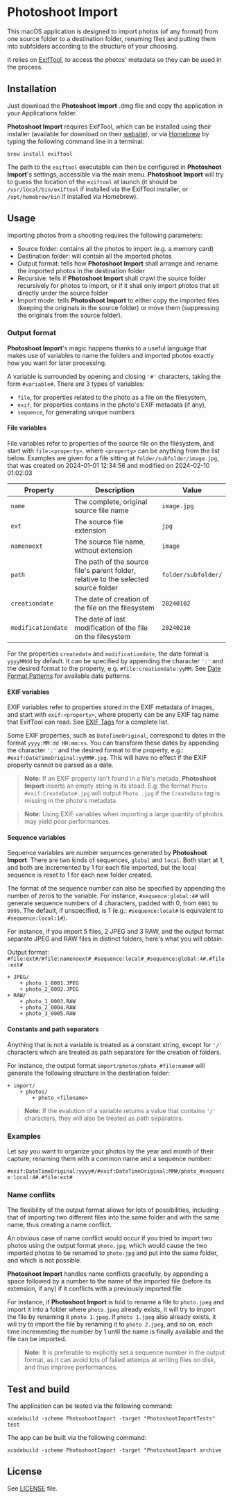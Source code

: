 
#  Photoshoot Import

This macOS application is designed to import photos (of any format) from one source folder to a destination folder, renaming files and putting them into subfolders according to the structure of your choosing.

It relies on [ExifTool](https://exiftool.org/), to access the photos' metadata so they can be used in the process.

## Installation

Just download the **Photoshoot Import** .dmg file and copy the application in your Applications folder.

**Photoshoot Import** requires ExifTool, which can be installed using their installer (available for download on their [website](https://exiftool.org/)), or via [Homebrew](https://brew.sh) by typing the following command line in a terminal:

`brew install exiftool`

The path to the `exiftool` executable can then be configured in **Photoshoot Import**'s settings, accessible via the main menu. **Photoshoot Import** will try to guess the location of the `exiftool` at launch (it should be `/usr/local/bin/exiftool` if installed via the ExifTool installer, or `/opt/homebrew/bin` if installed via Homebrew).

## Usage

Importing photos from a shooting requires the following parameters:

 - Source folder: contains all the photos to import (e.g. a memory card)
 - Destination folder: will contain all the imported photos
 - Output format: tells how **Photoshoot Import** shall arrange and rename the imported photos in the destination folder
 - Recursive: tells if **Photoshoot Import** shall crawl the source folder recursively for photos to import, or if it shall only import photos that sit directly under the source folder
 - Import mode: tells **Photoshoot Import** to either copy the imported files (keeping the originals in the source folder) or move them (suppressing the originals from the source folder).

### Output format

**Photoshoot Import**'s magic happens thanks to a useful language that makes use of variables to name the folders and imported photos exactly how you want for later processing.

A variable is surrounded by opening and closing `'#'` characters, taking the form `#variable#`. There are 3 types of variables:

 - `file`, for properties related to the photo as a file on the filesystem,
 - `exif`, for properties contains in the photo's EXIF metadata (if any),
 - `sequence`, for generating unique numbers

#### File variables

File variables refer to properties of the source file on the filesystem, and start with `file:<property>`, where `<property>` can be anything from the list below. Examples are given for a file sitting at `folder/subfolder/image.jpg`, that was created on 2024-01-01 12:34:56 and modified on 2024-02-10 01:02:03

| Property | Description | Value |
|----------|-------------|------|
| `name` | The complete, original source file name | `image.jpg` |
| `ext`   |  The source file extension | `jpg` |
| `namenoext` | The source file name, without extension | `image` |
| `path` | The path of the source file's parent folder, relative to the selected source folder | `folder/subfolder/` |
| `creationdate` | The date of creation of the file on the filesystem | `20240102` |
| `modificationdate` | The date of last modification of the file on the filesystem | `20240210` |

For the properties `createdate` and `modificationdate`, the date format is `yyyyMMdd` by default. It can be specified by appending the character `':'` and the desired format to the property, e.g. `#file:creationdate:yyMM`. See [Date Format Patterns](https://www.unicode.org/reports/tr35/tr35-31/tr35-dates.html#Date_Format_Patterns) for available date patterns.


#### EXIF variables

EXIF variables refer to properties stored in the EXIF metadata of images, and start with `exif:<property>`, where property can be any EXIF tag name that ExifTool can read. See [EXIF Tags](https://exiftool.org/TagNames/EXIF.html) for a complete list.

Some EXIF properties, such as `DateTimeOriginal`, correspond to dates in the format `yyyy:MM:dd HH:mm:ss`. You can transform these dates by appending the character `':'` and the desired format to the property, e.g.: `#exif:DateTimeOriginal:yyMM#.jpg`. This will have no effect if the EXIF property cannot be parsed as a date.

> **Note:** If an EXIF property isn't found in a file's metada, **Photoshoot Import** inserts an empty string in its stead. E.g. the format `Photo #exif:CreateDate#.jpg` will output `Photo .jpg` if the `CreateDate` tag is missing in the photo's metadata.

> **Note:** Using EXIF variables when importing a large quantity of photos may yield poor performances.

#### Sequence variables

Sequence variables are number sequences generated by **Photoshoot Import**. There are two kinds of sequences, `global` and `local`. Both start at 1, and both are incremented by 1 for each file imported, but the local sequence is reset to 1 for each new folder created.

The format of the sequence number can also be specified by appending the number of zeros to the variable. For instance, `#sequence:global:4#` will generate sequence numbers of 4 characters, padded with 0, from `0001` to `9999`. The default, if unspecified, is 1 (e.g.: `#sequence:local#` is equivalent to `#sequence:local:1#`).

For instance, if you import 5 files, 2 JPEG and 3 RAW, and the output format separate JPEG and RAW files in distinct folders, here's what you will obtain:

Output format: `#file:ext#/#file:namenoext#_#sequence:local#_#sequence:global:4#.#file:ext#`

```
+ JPEG/
    + photo_1_0001.JPEG
    + photo_2_0002.JPEG
+ RAW/
    + photo_1_0003.RAW
    + photo_2_0004.RAW
    + photo_3_0005.RAW
```

#### Constants and path separators

Anything that is not a variable is treated as a constant string, except for `'/'` characters which are treated as path separators for the creation of folders.

For instance, the output format `import/photos/photo_#file:name#` will generate the following structure in the destination folder:

```
+ import/
    + photos/
        + photo_<filename>
```

> **Note:** If the evalution of a variable returns a value that contains `'/'` characters, they will also be treated as path separators.

### Examples

Let say you want to organize your photos by the year and month of their capture, renaming them with a common name and a sequence number:

`#exif:DateTimeOriginal:yyyy#/#exif:DateTimeOriginal:MM#/photo_#sequence:local:4#.#file:ext#`

### Name conflits

The flexibility of the output format allows for lots of possibilities, including that of importing two different files into the same folder and with the same name, thus creating a name conflict.

An obvious case of name conflict would occur if you tried to import two photos using the output format `photo.jpg`, which would cause the two imported photos to be renamed to `photo.jpg` and put into the same folder, and which is not possible.

**Photoshoot Import** handles name conflicts gracefully, by appending a space followed by a number to the name of the imported file (before its extension, if any) if it conflicts with a previously imported file.

For instance, if **Photoshoot Import** is told to rename a file to `photo.jpeg` and import it into a folder where `photo.jpeg` already exists, it will try to import the file by renaming it `photo 1.jpeg`.  If `photo 1.jpeg` also already exists, it will try to import the file by renaming it to `photo 2.jpeg`, and so on, each time incrementing the number by 1 until the name is finally available and the file can be imported.

> **Note:** It is preferable to explicitly set a sequence number in the output format, as it can avoid lots of failed attemps at writing files on disk, and thus improve performances.

## Test and build

The application can be tested via the following command:

`xcodebuild -scheme PhotoshootImport -target "PhotoshootImportTests" test`

The app can be built via the following command:

`xcodebuild -scheme PhotoshootImport -target "PhotoshootImport archive`

## License

See [LICENSE](./LICENSE) file.
